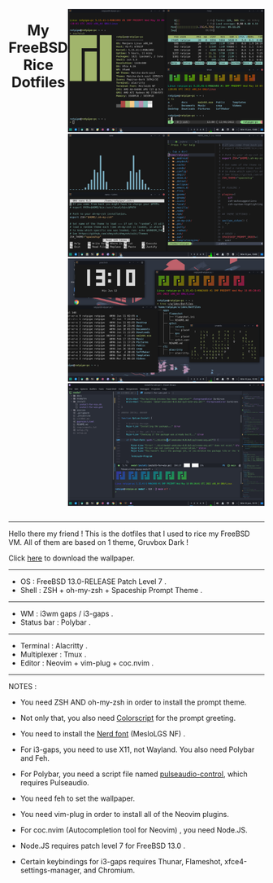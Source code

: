 <div style="display : flex ; justify-content : center ;" align="center">

<h1>My FreeBSD Rice Dotfiles</h1>

<hr>

![1](/showcases/1.png)
![2](/showcases/2.png)
![3](/showcases/3.png)
![4](/showcases/4.png)

</div>

----

Hello there my friend ! This is the dotfiles
that I used to rice my FreeBSD VM. All of them
are based on 1 theme, Gruvbox Dark !

Click [here](https://www.reddit.com/r/wallpaper/comments/kezpb9/1920x1080_all_resolutions_available_dark_light/) 
to download the wallpaper.

----

- OS : FreeBSD 13.0-RELEASE Patch Level 7 .
- Shell : ZSH + oh-my-zsh + Spaceship Prompt Theme .

----

- WM : i3wm gaps / i3-gaps .
- Status bar : Polybar .

----

- Terminal : Alacritty .
- Multiplexer : Tmux .
- Editor : Neovim + vim-plug + coc.nvim .

----

NOTES :

- You need ZSH AND oh-my-zsh in order to install the prompt theme.
- Not only that, you also need [Colorscript](https://gitlab.com/dwt1/shell-color-scripts) for the prompt greeting.
- You need to install the [Nerd font](https://github.com/romkatv/dotfiles-public/tree/master/.local/share/fonts/NerdFonts) (MesloLGS NF) .

- For i3-gaps, you need to use X11, not Wayland. You also need Polybar and Feh.
- For Polybar, you need a script file named [pulseaudio-control](https://github.com/marioortizmanero/polybar-pulseaudio-control), which requires Pulseaudio.
- You need feh to set the wallpaper.

- You need vim-plug in order to install all of the Neovim plugins.
- For coc.nvim (Autocompletion tool for Neovim) , you need Node.JS. 
- Node.JS requires patch level 7 for FreeBSD 13.0 .

- Certain keybindings for i3-gaps requires Thunar, Flameshot, xfce4-settings-manager, and Chromium.
